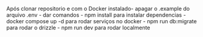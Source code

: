 Após clonar repositorio e com o Docker instalado- apagar o .example do arquivo .env - dar comandos - npm install para instalar dependencias - docker compose up -d para rodar serviços no docker - npm run db:migrate para rodar o drizzle - npm run dev para rodar localmente
